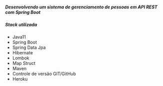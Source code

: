 ##### Desenvolvendo um sistema de gerenciamento de pessoas em API REST com Spring Boot

##### Stack utilizada

- Java11
- Spring Boot
- Spring Data Jpa
- Hibernate
- Lombok
- Map Struct
- Maven
- Controle de versão GIT/GitHub
- Heroku 

  